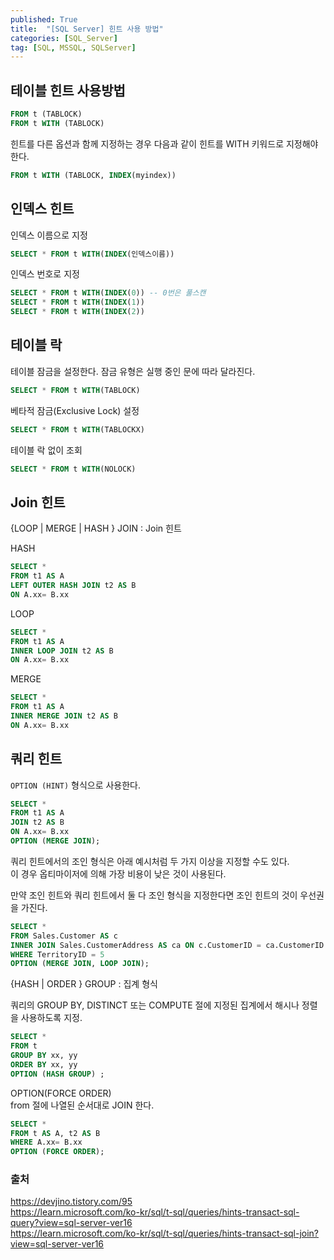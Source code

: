 ```yaml
---
published: True
title:  "[SQL Server] 힌트 사용 방법"
categories: [SQL_Server]
tag: [SQL, MSSQL, SQLServer]
---
```


## 테이블 힌트 사용방법

```sql
FROM t (TABLOCK)
FROM t WITH (TABLOCK)
```

힌트를 다른 옵션과 함께 지정하는 경우 다음과 같이 힌트를 WITH 키워드로 지정해야 한다.
```sql
FROM t WITH (TABLOCK, INDEX(myindex))
```


## 인덱스 힌트

인덱스 이름으로 지정
```sql
SELECT * FROM t WITH(INDEX(인덱스이름))
```

인덱스 번호로 지정
```sql
SELECT * FROM t WITH(INDEX(0)) -- 0번은 풀스캔
SELECT * FROM t WITH(INDEX(1))
SELECT * FROM t WITH(INDEX(2))
```

## 테이블 락

테이블 잠금을 설정한다. 잠금 유형은 실행 중인 문에 따라 달라진다.
```sql
SELECT * FROM t WITH(TABLOCK)
``` 

베타적 잠금(Exclusive Lock) 설정
```sql
SELECT * FROM t WITH(TABLOCKX)
```

테이블 락 없이 조회
```sql
SELECT * FROM t WITH(NOLOCK)
``` 

## Join 힌트

{LOOP | MERGE | HASH } JOIN : Join 힌트

HASH 
```sql
SELECT * 
FROM t1 AS A
LEFT OUTER HASH JOIN t2 AS B
ON A.xx= B.xx
```

LOOP
```sql
SELECT * 
FROM t1 AS A
INNER LOOP JOIN t2 AS B
ON A.xx= B.xx
```

MERGE
```sql
SELECT * 
FROM t1 AS A
INNER MERGE JOIN t2 AS B
ON A.xx= B.xx
```

## 쿼리 힌트 

```OPTION (HINT)``` 형식으로 사용한다.
```sql
SELECT * 
FROM t1 AS A 
JOIN t2 AS B 
ON A.xx= B.xx
OPTION (MERGE JOIN);
```

쿼리 힌트에서의 조인 형식은 아래 예시처럼 두 가지 이상을 지정할 수도 있다.  
이 경우 옵티마이저에 의해 가장 비용이 낮은 것이 사용된다.  

만약 조인 힌트와 쿼리 힌트에서 둘 다 조인 형식을 지정한다면 조인 힌트의 것이 우선권을 가진다.
```sql
SELECT *
FROM Sales.Customer AS c
INNER JOIN Sales.CustomerAddress AS ca ON c.CustomerID = ca.CustomerID
WHERE TerritoryID = 5
OPTION (MERGE JOIN, LOOP JOIN);
```  

{HASH | ORDER } GROUP : 집계 형식  

쿼리의 GROUP BY, DISTINCT 또는 COMPUTE 절에 지정된 집계에서 해시나 정렬을 사용하도록 지정.
 
```sql
SELECT *
FROM t 
GROUP BY xx, yy
ORDER BY xx, yy
OPTION (HASH GROUP) ;
```


OPTION(FORCE ORDER)  
from 절에 나열된 순서대로 JOIN 한다.
```sql
SELECT * 
FROM t AS A, t2 AS B 
WHERE A.xx= B.xx
OPTION (FORCE ORDER);
```

### 출처

<https://devjino.tistory.com/95>  
<https://learn.microsoft.com/ko-kr/sql/t-sql/queries/hints-transact-sql-query?view=sql-server-ver16>  
<https://learn.microsoft.com/ko-kr/sql/t-sql/queries/hints-transact-sql-join?view=sql-server-ver16>



